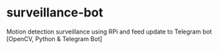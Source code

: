 # surveillance-bot
 Motion detection surveillance using RPi and feed update to Telegram bot [OpenCV, Python & Telegram Bot]
